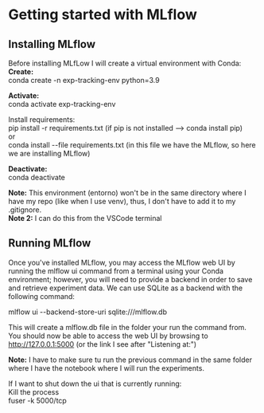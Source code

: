 # Getting started with MLflow

## Installing MLflow
Before installing MLfLow I will create a virtual environment with Conda:\
**Create:**\
conda create -n exp-tracking-env python=3.9

**Activate:**\
conda activate exp-tracking-env  

Install requirements:\
pip install -r requirements.txt (if pip is not installed --> conda install pip)\
or\
conda install --file requirements.txt (in this file we have the MLflow, so here we are installing MLflow)

**Deactivate:**\
conda deactivate

**Note:** This environment (entorno) won't be in the same directory where I have my repo (like when I use venv), thus, I don't have to add it to my .gitignore.\
**Note 2:** I can do this from the VSCode terminal

## Running MLflow
Once you've installed MLflow, you may access the MLflow web UI by running the mlflow ui command from a terminal using your Conda environment; however, you will need to provide a backend 
in order to save and retrieve experiment data. We can use SQLite as a backend with the following command:

mlflow ui --backend-store-uri sqlite:///mlflow.db

This will create a mlflow.db file in the folder your run the command from. You should now be able to access the web UI by browsing to http://127.0.0.1:5000 (or the link I see after "Listening at:")

**Note:** I have to make sure tu run the previous command in the same folder where I have the notebook where I will run the experiments.

If I want to shut down the ui that is currently running:\
Kill the process\
fuser -k 5000/tcp
